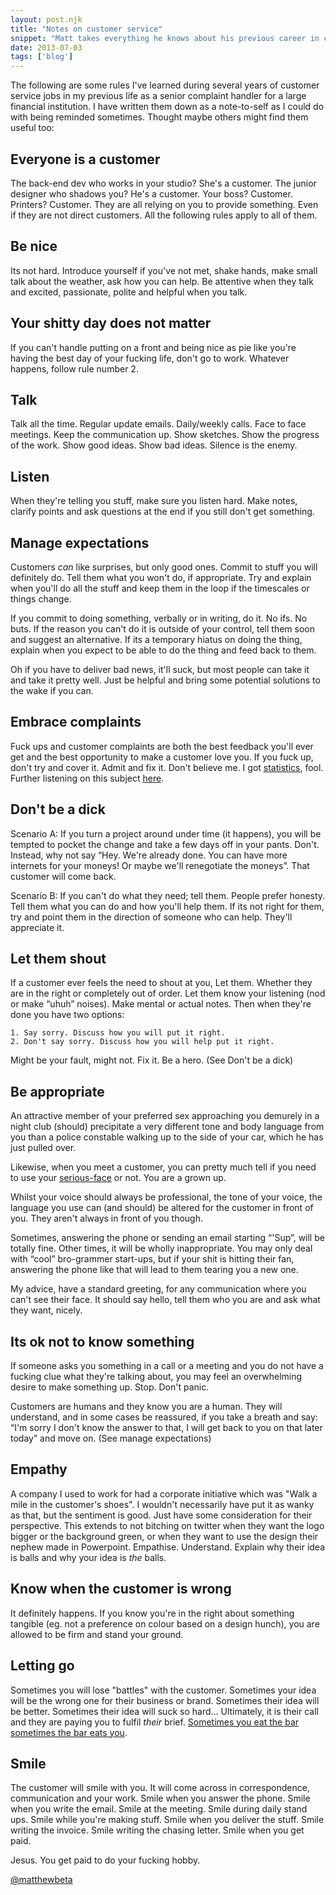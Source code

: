 ```yaml
---
layout: post.njk
title: "Notes on customer service"
snippet: "Matt takes everything he knows about his previous career in customer service and applies it his current career in customer service."
date: 2013-07-03
tags: ['blog']
---
```


<p class="lede">The following are some rules I've learned during several years of customer service jobs in my previous life as a senior complaint handler for a large financial institution. I have written them down as a note-to-self as I could do with being reminded sometimes. Thought maybe others might find them useful too:</p>

## Everyone is a customer
The back-end dev who works in your studio? She's a customer. The junior designer who shadows you? He's a customer. Your boss? Customer. Printers? Customer. They are all relying on you to provide something. Even if they are not direct customers. All the following rules apply to all of them.

## Be nice
Its not hard. Introduce yourself if you've not met, shake hands, make small talk about the weather, ask how you can help. Be attentive when they talk and excited, passionate, polite and helpful when you talk. 

## Your shitty day does not matter
If you can't handle putting on a front and being nice as pie like you're having the best day of your fucking life, don't go to work. Whatever happens, follow rule number 2.

## Talk 
Talk all the time. Regular update emails. Daily/weekly calls. Face to face meetings. Keep the communication up. Show sketches.  Show the progress of the work. Show good ideas. Show bad ideas. Silence is the enemy. 

## Listen
When they're telling you stuff, make sure you listen hard. Make notes, clarify points and ask questions at the end if you still don't get something.

## Manage expectations
Customers *can* like surprises, but only good ones. Commit to stuff you will definitely do. Tell them what you won't do, if appropriate. Try and explain when you'll do all the stuff and keep them in the loop if the timescales or things change. 

If you commit to doing something, verbally or in writing, do it.  No ifs. No buts. If the reason you can't do it is outside of your control, tell them soon and suggest an alternative. If its a temporary hiatus on doing the thing, explain when you expect to be able to do the thing and feed back to them.

Oh if you have to deliver bad news, it'll suck, but most people can take it and take it pretty well. Just be helpful and bring some potential solutions to the wake if you can.

## Embrace complaints
Fuck ups and customer complaints are both the best feedback you'll ever get and the best opportunity to make a customer love you. If you fuck up, don't try and cover it. Admit and fix it. Don't believe me. I got [statistics](http://jmi.fsu.edu/Services/Resources/Jerry-s-Articles/Selling-Your-Product-or-Service/Customer-Service-Data), fool. Further listening on this subject [here](http://www.amazon.co.uk/Rastamouse-Album-Makin-Ting-Good/dp/B0052T7J12).

## Don't be a dick
Scenario A: If you turn a project around under time (it happens), you will be tempted to pocket the change and take a few days off in your pants. Don't. Instead, why not say “Hey. We're already done. You can have more internets for your moneys! Or maybe we'll renegotiate the moneys”. That customer will come back. 

Scenario B: If you can't do what they need; tell them. People prefer honesty. Tell them what you can do and how you'll help them. If its not right for them, try and point them in the direction of someone who can help. They'll appreciate it. 

## Let them shout 
If a customer ever feels the need to shout at you, Let them. Whether they are in the right or completely out of order. Let them know your listening (nod or make “uhuh” noises). Make mental or actual notes. Then when they're done you have two options:

    1. Say sorry. Discuss how you will put it right.
    2. Don't say sorry. Discuss how you will help put it right. 

Might be your fault, might not. Fix it. Be a hero. (See Don't be a dick)

## Be appropriate

An attractive member of your preferred sex approaching you demurely in a night club (should) precipitate a very different tone and body language from you than a police constable walking up to the side of your car, which he has just pulled over.

Likewise, when you meet a customer, you can pretty much tell if you need to use your [serious-face](http://www.overthinkingit.com/wp-content/uploads/2009/01/seriousface.jpg) or not. You are a grown up.

Whilst your voice should always be professional, the tone of your voice, the language you use can (and should) be altered for the customer in front of you. They aren't always in front of you though.

Sometimes, answering the phone or sending an email starting “'Sup”, will be totally fine. Other times, it will be wholly inappropriate. You may only deal with “cool” bro-grammer start-ups, but if your shit is hitting their fan, answering the phone like that will lead to them tearing you a new one. 

My advice, have a standard greeting, for any communication where you can't see their face. It should say hello, tell them who you are and ask what they want, nicely. 

## Its ok not to know something 
If someone asks you something in a call or a meeting and you do not have a fucking clue what they're talking about, you may feel an overwhelming desire to make something up. Stop. Don't panic. 

Customers are humans and they know you are a human. They will understand, and in some cases be reassured, if you take a breath and say: “I'm sorry I don't know the answer to that, I will get back to you on that later today” and move on. (See manage expectations)

## Empathy
A company I used to work for had a corporate initiative which was "Walk a mile in the customer's shoes". I wouldn't necessarily have put it as wanky as that, but the sentiment is good. Just have some consideration for their perspective.
This extends to not bitching on twitter when they want the logo bigger or the background green, or when they want to use the design their nephew made in Powerpoint. Empathise. Understand. Explain why their idea is balls and why your idea is *the* balls.

## Know when the customer is wrong
It definitely happens. If you know you're in the right about something tangible (eg. not a preference on colour based on a design hunch), you are allowed to be firm and stand your ground. 

## Letting go
Sometimes you will lose "battles" with the customer. Sometimes your idea will be the wrong one for their business or brand. Sometimes their idea will be better. Sometimes their idea will suck so hard… Ultimately, it is their call and they are paying you to fulfil *their* brief. [Sometimes you eat the bar sometimes the bar eats you](http://www.youtube.com/watch?v=aPVLyB0Yc6I). 

## Smile
The customer will smile with you. It will come across in correspondence, communication and your work. Smile when you answer the phone. Smile when you write the email. Smile at the meeting. Smile during daily stand ups. Smile while you're making stuff. Smile when you deliver the stuff. Smile writing the invoice. Smile writing the chasing letter. Smile when you get paid. 

Jesus. You get paid to do your fucking hobby. 

<a href="http://twitter.com/matthewbeta" class="signature">@matthewbeta</a>